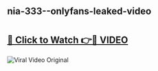 ## nia-333--onlyfans-leaked-video 

# <h2><a href="http://freeplayer.one?title=nia-333--onlyfans-leaked-video&ref=21J">🔗 Click to Watch 👉🔴 VIDEO</a></h2>

<a href="http://freeplayer.one?title=nia-333--onlyfans-leaked-video&ref=21J" rel="nofollow" data-target="animated-image.originalLink"><img src="https://i.ibb.co.com/xMMVF88/686577567.gif" alt="Viral Video Original" style="max-width: 100%; display: inline-block;" data-target="animated-image.originalImage"></a>

